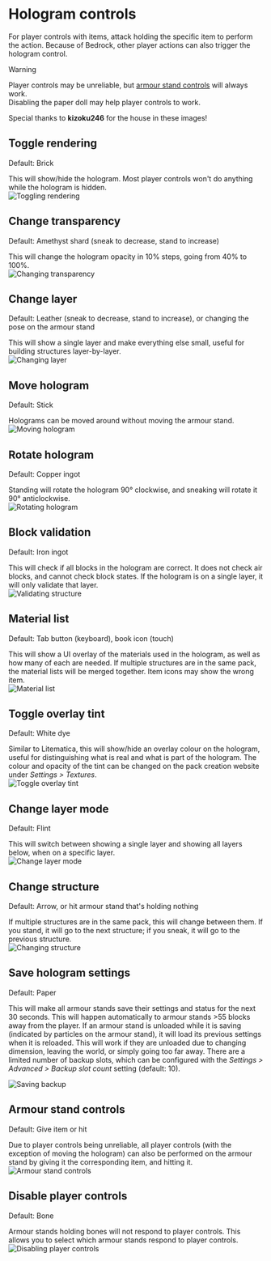 # Hologram controls
For player controls with items, attack holding the specific item to perform the action. Because of Bedrock, other player actions can also trigger the hologram control.
> [!WARNING]
> Player controls may be unreliable, but [armour stand controls](#armour-stand-controls) will always work.  
> Disabling the paper doll may help player controls to work.

Special thanks to **kizoku246** for the house in these images!

## Toggle rendering
Default: Brick

This will show/hide the hologram. Most player controls won't do anything while the hologram is hidden.  
![Toggling rendering](/assets/togglingRendering.gif)
## Change transparency
Default: Amethyst shard (sneak to decrease, stand to increase)

This will change the hologram opacity in 10% steps, going from 40% to 100%.  
![Changing transparency](/assets/changingTransparency.gif)
## Change layer
Default: Leather (sneak to decrease, stand to increase), or changing the pose on the armour stand

This will show a single layer and make everything else small, useful for building structures layer-by-layer.  
![Changing layer](/assets/changingLayer.gif)
## Move hologram
Default: Stick

Holograms can be moved around without moving the armour stand.  
![Moving hologram](/assets/movingHologram.gif)
## Rotate hologram
Default: Copper ingot

Standing will rotate the hologram 90° clockwise, and sneaking will rotate it 90° anticlockwise.  
![Rotating hologram](/assets/rotatingHologram.gif)
## Block validation
Default: Iron ingot

This will check if all blocks in the hologram are correct. It does not check air blocks, and cannot check block states. If the hologram is on a single layer, it will only validate that layer.  
![Validating structure](/assets/validatingStructure.gif)
## Material list
Default: Tab button (keyboard), book icon (touch)

This will show a UI overlay of the materials used in the hologram, as well as how many of each are needed. If multiple structures are in the same pack, the material lists will be merged together. Item icons may show the wrong item.  
![Material list](/assets/materialList.gif)
## Toggle overlay tint
Default: White dye

Similar to Litematica, this will show/hide an overlay colour on the hologram, useful for distinguishing what is real and what is part of the hologram. The colour and opacity of the tint can be changed on the pack creation website under _Settings > Textures_.  
![Toggle overlay tint](/assets/togglingTint.gif)
## Change layer mode
Default: Flint

This will switch between showing a single layer and showing all layers below, when on a specific layer.  
![Change layer mode](/assets/changingLayerMode.gif)
## Change structure
Default: Arrow, or hit armour stand that's holding nothing

If multiple structures are in the same pack, this will change between them. If you stand, it will go to the next structure; if you sneak, it will go to the previous structure.  
![Changing structure](/assets/changingStructure.gif)
## Save hologram settings
Default: Paper

This will make all armour stands save their settings and status for the next 30 seconds. This will happen automatically to armour stands >55 blocks away from the player. If an armour stand is unloaded while it is saving (indicated by particles on the armour stand), it will load its previous settings when it is reloaded. This will work if they are unloaded due to changing dimension, leaving the world, or simply going too far away.  There are a limited number of backup slots, which can be configured with the _Settings > Advanced > Backup slot count_ setting (default: 10).  

![Saving backup](/assets/savingBackup.gif)
## Armour stand controls
Default: Give item or hit

Due to player controls being unreliable, all player controls (with the exception of moving the hologram) can also be performed on the armour stand by giving it the corresponding item, and hitting it.  
![Armour stand controls](/assets/armourStandControls.gif)
## Disable player controls
Default: Bone

Armour stands holding bones will not respond to player controls. This allows you to select which armour stands respond to player controls.  
![Disabling player controls](/assets/disablingPlayerControls.gif)
